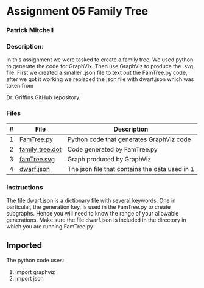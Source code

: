 # Assignment 05 Family Tree
### Patrick Mitchell
### Description:

In this assignment we were tasked to create a family tree. We used python to generate the code for
GraphVix. Then use GraphViz to produce the .svg file. First we created a smaller .json file to text out
the FamTree.py code, after we got it working we replaced the json file with dwarf.json which was taken from

Dr. Griffins GitHub repository. 

### Files

|   #   | File            | Description                                        |
| :---: | --------------- | -------------------------------------------------- |
|   1   | [FamTree.py](FamTree.py)        | Python code that generates GraphViz code     |
|   2   | [family_tree.dot](family_tree.dot)   | Code generated by FamTree.py      |
|   3  | [famTree.svg](famTree.svg) | Graph produced by GraphViz |
| 4 | [dwarf.json](dwarf.json)  | The json file that contains the data used in 1 |

### Instructions

The file dwarf.json is a dictionary file with several keywords. One in particular, the generation key, is used in the FamTree.py to
create subgraphs. Hence you will need to know the range of your allowable generations. Make sure the file dwarf.json is included in the directory in which you are running FamTree.py

## Imported

The python code uses:

1. import graphviz 
2. import json   

